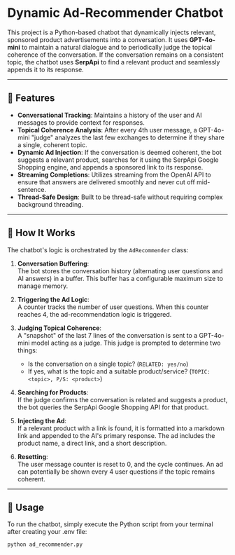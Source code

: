 # Dynamic Ad-Recommender Chatbot

This project is a Python-based chatbot that dynamically injects relevant, sponsored product advertisements into a conversation. It uses **GPT-4o-mini** to maintain a natural dialogue and to periodically judge the topical coherence of the conversation. If the conversation remains on a consistent topic, the chatbot uses **SerpApi** to find a relevant product and seamlessly appends it to its response.

---

## 🚀 Features

- **Conversational Tracking**: Maintains a history of the user and AI messages to provide context for responses.
- **Topical Coherence Analysis**: After every 4th user message, a GPT-4o-mini "judge" analyzes the last few exchanges to determine if they share a single, coherent topic.
- **Dynamic Ad Injection**: If the conversation is deemed coherent, the bot suggests a relevant product, searches for it using the SerpApi Google Shopping engine, and appends a sponsored link to its response.
- **Streaming Completions**: Utilizes streaming from the OpenAI API to ensure that answers are delivered smoothly and never cut off mid-sentence.
- **Thread-Safe Design**: Built to be thread-safe without requiring complex background threading.

---

## 🧩 How It Works

The chatbot's logic is orchestrated by the `AdRecommender` class:

1. **Conversation Buffering**:  
   The bot stores the conversation history (alternating user questions and AI answers) in a buffer. This buffer has a configurable maximum size to manage memory.

2. **Triggering the Ad Logic**:  
   A counter tracks the number of user questions. When this counter reaches 4, the ad-recommendation logic is triggered.

3. **Judging Topical Coherence**:  
   A "snapshot" of the last 7 lines of the conversation is sent to a GPT-4o-mini model acting as a judge. This judge is prompted to determine two things:  
   - Is the conversation on a single topic? (`RELATED: yes/no`)  
   - If yes, what is the topic and a suitable product/service? (`TOPIC: <topic>, P/S: <product>`)

4. **Searching for Products**:  
   If the judge confirms the conversation is related and suggests a product, the bot queries the SerpApi Google Shopping API for that product.

5. **Injecting the Ad**:  
   If a relevant product with a link is found, it is formatted into a markdown link and appended to the AI's primary response. The ad includes the product name, a direct link, and a short description.

6. **Resetting**:  
   The user message counter is reset to 0, and the cycle continues. An ad can potentially be shown every 4 user questions if the topic remains coherent.

---

## 🧪 Usage

To run the chatbot, simply execute the Python script from your terminal after creating your .env file:

```bash
python ad_recommender.py

